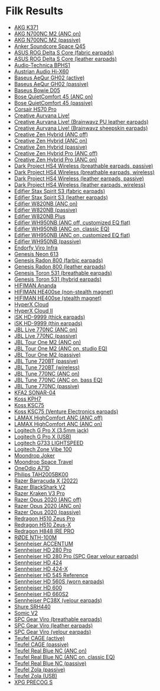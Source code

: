 # Filk Results

- [AKG K371](./over-ear/AKG%20K371)
- [AKG N700NC M2 (ANC on)](./over-ear/AKG%20N700NC%20M2%20(ANC%20on))
- [AKG N700NC M2 (passive)](./over-ear/AKG%20N700NC%20M2%20(passive))
- [Anker Soundcore Space Q45](./over-ear/Anker%20Soundcore%20Space%20Q45)
- [ASUS ROG Delta S Core (fabric earpads)](./over-ear/ASUS%20ROG%20Delta%20S%20Core%20(fabric%20earpads))
- [ASUS ROG Delta S Core (leather earpads)](./over-ear/ASUS%20ROG%20Delta%20S%20Core%20(leather%20earpads))
- [Audio-Technica BPHS1](./over-ear/Audio-Technica%20BPHS1)
- [Austrian Audio Hi-X60](./over-ear/Austrian%20Audio%20Hi-X60)
- [Baseus AeQur GH02 (active)](./over-ear/Baseus%20AeQur%20GH02%20(active))
- [Baseus AeQur GH02 (passive)](./over-ear/Baseus%20AeQur%20GH02%20(passive))
- [Baseus Bowie D05](./over-ear/Baseus%20Bowie%20D05)
- [Bose QuietComfort 45 (ANC on)](./over-ear/Bose%20QuietComfort%2045%20(ANC%20on))
- [Bose QuietComfort 45 (passive)](./over-ear/Bose%20QuietComfort%2045%20(passive))
- [Corsair HS70 Pro](./over-ear/Corsair%20HS70%20Pro)
- [Creative Aurvana Live!](./over-ear/Creative%20Aurvana%20Live!)
- [Creative Aurvana Live! (Brainwavz PU leather earpads)](./over-ear/Creative%20Aurvana%20Live!%20(Brainwavz%20PU%20leather%20earpads))
- [Creative Aurvana Live! (Brainwavz sheepskin earpads)](./over-ear/Creative%20Aurvana%20Live!%20(Brainwavz%20sheepskin%20earpads))
- [Creative Zen Hybrid (ANC off)](./over-ear/Creative%20Zen%20Hybrid%20(ANC%20off))
- [Creative Zen Hybrid (ANC on)](./over-ear/Creative%20Zen%20Hybrid%20(ANC%20on))
- [Creative Zen Hybrid (passive)](./over-ear/Creative%20Zen%20Hybrid%20(passive))
- [Creative Zen Hybrid Pro (ANC off)](./over-ear/Creative%20Zen%20Hybrid%20Pro%20(ANC%20off))
- [Creative Zen Hybrid Pro (ANC on)](./over-ear/Creative%20Zen%20Hybrid%20Pro%20(ANC%20on))
- [Dark Project HS4 Wireless (breathable earpads, passive)](./over-ear/Dark%20Project%20HS4%20Wireless%20(breathable%20earpads,%20passive))
- [Dark Project HS4 Wireless (breathable earpads, wireless)](./over-ear/Dark%20Project%20HS4%20Wireless%20(breathable%20earpads,%20wireless))
- [Dark Project HS4 Wireless (leather earpads, passive)](./over-ear/Dark%20Project%20HS4%20Wireless%20(leather%20earpads,%20passive))
- [Dark Project HS4 Wireless (leather earpads, wireless)](./over-ear/Dark%20Project%20HS4%20Wireless%20(leather%20earpads,%20wireless))
- [Edifier Stax Spirit S3 (fabric earpads)](./over-ear/Edifier%20Stax%20Spirit%20S3%20(fabric%20earpads))
- [Edifier Stax Spirit S3 (leather earpads)](./over-ear/Edifier%20Stax%20Spirit%20S3%20(leather%20earpads))
- [Edifier W820NB (ANC on)](./over-ear/Edifier%20W820NB%20(ANC%20on))
- [Edifier W820NB (passive)](./over-ear/Edifier%20W820NB%20(passive))
- [Edifier W820NB Plus](./over-ear/Edifier%20W820NB%20Plus)
- [Edifier WH950NB (ANC off, customized EQ flat)](./over-ear/Edifier%20WH950NB%20(ANC%20off,%20customized%20EQ%20flat))
- [Edifier WH950NB (ANC on, classic EQ)](./over-ear/Edifier%20WH950NB%20(ANC%20on,%20classic%20EQ))
- [Edifier WH950NB (ANC on, customized EQ flat)](./over-ear/Edifier%20WH950NB%20(ANC%20on,%20customized%20EQ%20flat))
- [Edifier WH950NB (passive)](./over-ear/Edifier%20WH950NB%20(passive))
- [Endorfy Viro Infra](./over-ear/Endorfy%20Viro%20Infra)
- [Genesis Neon 613](./over-ear/Genesis%20Neon%20613)
- [Genesis Radon 800 (farbic earpads)](./over-ear/Genesis%20Radon%20800%20(farbic%20earpads))
- [Genesis Radon 800 (leather earpads)](./over-ear/Genesis%20Radon%20800%20(leather%20earpads))
- [Genesis Toron 531 (breathable earpads)](./over-ear/Genesis%20Toron%20531%20(breathable%20earpads))
- [Genesis Toron 531 (hybrid earpads)](./over-ear/Genesis%20Toron%20531%20(hybrid%20earpads))
- [HIFIMAN Ananda](./over-ear/HIFIMAN%20Ananda)
- [HIFIMAN HE400se (non-stealth magnet)](./over-ear/HIFIMAN%20HE400se%20(non-stealth%20magnet))
- [HIFIMAN HE400se (stealth magnet)](./over-ear/HIFIMAN%20HE400se%20(stealth%20magnet))
- [HyperX Cloud](./over-ear/HyperX%20Cloud)
- [HyperX Cloud II](./over-ear/HyperX%20Cloud%20II)
- [iSK HD-9999 (thick earpads)](./over-ear/iSK%20HD-9999%20(thick%20earpads))
- [iSK HD-9999 (thin earpads)](./over-ear/iSK%20HD-9999%20(thin%20earpads))
- [JBL Live 770NC (ANC on)](./over-ear/JBL%20Live%20770NC%20(ANC%20on))
- [JBL Live 770NC (passive)](./over-ear/JBL%20Live%20770NC%20(passive))
- [JBL Tour One M2 (ANC on)](./over-ear/JBL%20Tour%20One%20M2%20(ANC%20on))
- [JBL Tour One M2 (ANC on, studio EQ)](./over-ear/JBL%20Tour%20One%20M2%20(ANC%20on,%20studio%20EQ))
- [JBL Tour One M2 (passive)](./over-ear/JBL%20Tour%20One%20M2%20(passive))
- [JBL Tune 720BT (passive)](./over-ear/JBL%20Tune%20720BT%20(passive))
- [JBL Tune 720BT (wireless)](./over-ear/JBL%20Tune%20720BT%20(wireless))
- [JBL Tune 770NC (ANC on)](./over-ear/JBL%20Tune%20770NC%20(ANC%20on))
- [JBL Tune 770NC (ANC on, bass EQ)](./over-ear/JBL%20Tune%20770NC%20(ANC%20on,%20bass%20EQ))
- [JBL Tune 770NC (passive)](./over-ear/JBL%20Tune%20770NC%20(passive))
- [KFA2 SONAR-04](./over-ear/KFA2%20SONAR-04)
- [Koss KPH7](./over-ear/Koss%20KPH7)
- [Koss KSC75](./over-ear/Koss%20KSC75)
- [Koss KSC75 (Venture Electronics earpads)](./over-ear/Koss%20KSC75%20(Venture%20Electronics%20earpads))
- [LAMAX HighComfort ANC (ANC off)](./over-ear/LAMAX%20HighComfort%20ANC%20(ANC%20off))
- [LAMAX HighComfort ANC (ANC on)](./over-ear/LAMAX%20HighComfort%20ANC%20(ANC%20on))
- [Logitech G Pro X (3.5mm jack)](./over-ear/Logitech%20G%20Pro%20X%20(3.5mm%20jack))
- [Logitech G Pro X (USB)](./over-ear/Logitech%20G%20Pro%20X%20(USB))
- [Logitech G733 LIGHTSPEED](./over-ear/Logitech%20G733%20LIGHTSPEED)
- [Logitech Zone Vibe 100](./over-ear/Logitech%20Zone%20Vibe%20100)
- [Moondrop Joker](./over-ear/Moondrop%20Joker)
- [Moondrop Space Travel](./in-ear/Moondrop%20Space%20Travel)
- [OneOdio A71D](./over-ear/OneOdio%20A71D)
- [Philips TAH2005BK00](./over-ear/Philips%20TAH2005BK00)
- [Razer Barracuda X (2022)](./over-ear/Razer%20Barracuda%20X%20(2022))
- [Razer BlackShark V2](./over-ear/Razer%20BlackShark%20V2)
- [Razer Kraken V3 Pro](./over-ear/Razer%20Kraken%20V3%20Pro)
- [Razer Opus 2020 (ANC off)](./over-ear/Razer%20Opus%202020%20(ANC%20off))
- [Razer Opus 2020 (ANC on)](./over-ear/Razer%20Opus%202020%20(ANC%20on))
- [Razer Opus 2020 (passive)](./over-ear/Razer%20Opus%202020%20(passive))
- [Redragon H510 Zeus Pro](./over-ear/Redragon%20H510%20Zeus%20Pro)
- [Redragon H510 Zeus-X](./over-ear/Redragon%20H510%20Zeus-X)
- [Redragon H848 IRE PRO](./over-ear/Redragon%20H848%20IRE%20PRO)
- [RØDE NTH-100M](./over-ear/R%C3%98DE%20NTH-100M)
- [Sennheiser ACCENTUM](./over-ear/Sennheiser%20ACCENTUM)
- [Sennheiser HD 280 Pro](./over-ear/Sennheiser%20HD%20280%20Pro)
- [Sennheiser HD 280 Pro (SPC Gear velour earpads)](./over-ear/Sennheiser%20HD%20280%20Pro%20(SPC%20Gear%20velour%20earpads))
- [Sennheiser HD 424](./over-ear/Sennheiser%20HD%20424)
- [Sennheiser HD 424-X](./over-ear/Sennheiser%20HD%20424-X)
- [Sennheiser HD 545 Reference](./over-ear/Sennheiser%20HD%20545%20Reference)
- [Sennheiser HD 560S (worn earpads)](./over-ear/Sennheiser%20HD%20560S%20(worn%20earpads))
- [Sennheiser HD 600](./over-ear/Sennheiser%20HD%20600)
- [Sennheiser HD 660S2](./over-ear/Sennheiser%20HD%20660S2)
- [Sennheiser PC38X (velour earpads)](./over-ear/Sennheiser%20PC38X%20(velour%20earpads))
- [Shure SRH440](./over-ear/Shure%20SRH440)
- [Somic V2](./over-ear/Somic%20V2)
- [SPC Gear Viro (breathable earpads)](./over-ear/SPC%20Gear%20Viro%20(breathable%20earpads))
- [SPC Gear Viro (leather earpads)](./over-ear/SPC%20Gear%20Viro%20(leather%20earpads))
- [SPC Gear Viro (velour earpads)](./over-ear/SPC%20Gear%20Viro%20(velour%20earpads))
- [Teufel CAGE (active)](./over-ear/Teufel%20CAGE%20(active))
- [Teufel CAGE (passive)](./over-ear/Teufel%20CAGE%20(passive))
- [Teufel Real Blue NC (ANC on)](./over-ear/Teufel%20Real%20Blue%20NC%20(ANC%20on))
- [Teufel Real Blue NC (ANC on, classic EQ)](./over-ear/Teufel%20Real%20Blue%20NC%20(ANC%20on,%20classic%20EQ))
- [Teufel Real Blue NC (passive)](./over-ear/Teufel%20Real%20Blue%20NC%20(passive))
- [Teufel Zola (passive)](./over-ear/Teufel%20Zola%20(passive))
- [Teufel Zola (USB)](./over-ear/Teufel%20Zola%20(USB))
- [XPG PRECOG S](./over-ear/XPG%20PRECOG%20S)
